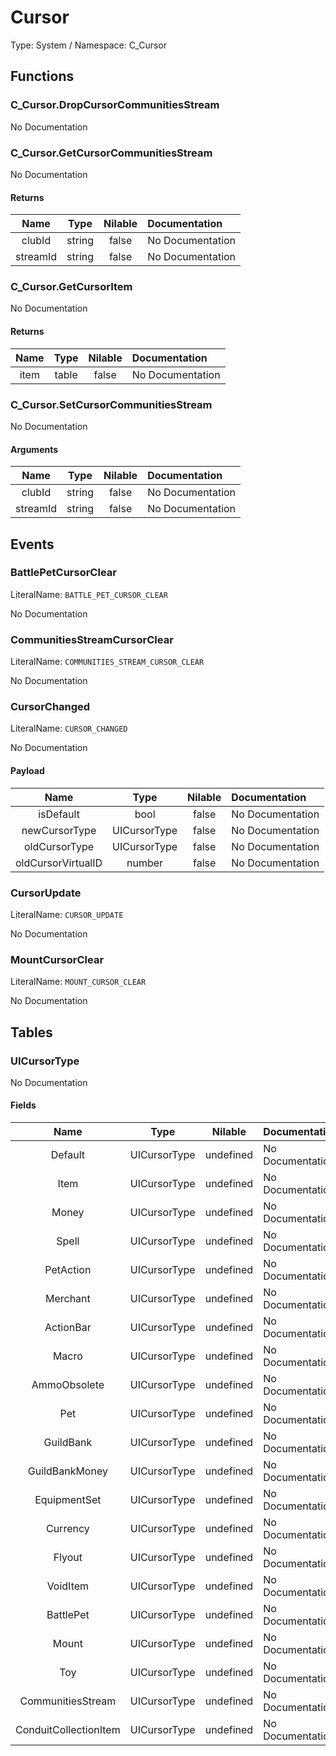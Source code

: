 # Cursor

Type: System / Namespace: C_Cursor

## Functions

### C_Cursor.DropCursorCommunitiesStream

No Documentation

### C_Cursor.GetCursorCommunitiesStream

No Documentation

#### Returns
|Name|Type|Nilable|Documentation|
|:---:|:---:|:---:|:---|
|clubId|string|false|No Documentation|
|streamId|string|false|No Documentation|
### C_Cursor.GetCursorItem

No Documentation

#### Returns
|Name|Type|Nilable|Documentation|
|:---:|:---:|:---:|:---|
|item|table|false|No Documentation|
### C_Cursor.SetCursorCommunitiesStream

No Documentation

#### Arguments
|Name|Type|Nilable|Documentation|
|:---:|:---:|:---:|:---|
|clubId|string|false|No Documentation|
|streamId|string|false|No Documentation|
## Events

### BattlePetCursorClear
LiteralName: `BATTLE_PET_CURSOR_CLEAR`

No Documentation

### CommunitiesStreamCursorClear
LiteralName: `COMMUNITIES_STREAM_CURSOR_CLEAR`

No Documentation

### CursorChanged
LiteralName: `CURSOR_CHANGED`

No Documentation

#### Payload
|Name|Type|Nilable|Documentation|
|:---:|:---:|:---:|:---|
|isDefault|bool|false|No Documentation|
|newCursorType|UICursorType|false|No Documentation|
|oldCursorType|UICursorType|false|No Documentation|
|oldCursorVirtualID|number|false|No Documentation|
### CursorUpdate
LiteralName: `CURSOR_UPDATE`

No Documentation

### MountCursorClear
LiteralName: `MOUNT_CURSOR_CLEAR`

No Documentation

## Tables

### UICursorType

No Documentation

#### Fields
|Name|Type|Nilable|Documentation|
|:---:|:---:|:---:|:---|
|Default|UICursorType|undefined|No Documentation|
|Item|UICursorType|undefined|No Documentation|
|Money|UICursorType|undefined|No Documentation|
|Spell|UICursorType|undefined|No Documentation|
|PetAction|UICursorType|undefined|No Documentation|
|Merchant|UICursorType|undefined|No Documentation|
|ActionBar|UICursorType|undefined|No Documentation|
|Macro|UICursorType|undefined|No Documentation|
|AmmoObsolete|UICursorType|undefined|No Documentation|
|Pet|UICursorType|undefined|No Documentation|
|GuildBank|UICursorType|undefined|No Documentation|
|GuildBankMoney|UICursorType|undefined|No Documentation|
|EquipmentSet|UICursorType|undefined|No Documentation|
|Currency|UICursorType|undefined|No Documentation|
|Flyout|UICursorType|undefined|No Documentation|
|VoidItem|UICursorType|undefined|No Documentation|
|BattlePet|UICursorType|undefined|No Documentation|
|Mount|UICursorType|undefined|No Documentation|
|Toy|UICursorType|undefined|No Documentation|
|CommunitiesStream|UICursorType|undefined|No Documentation|
|ConduitCollectionItem|UICursorType|undefined|No Documentation|